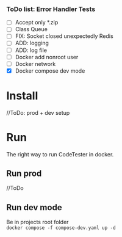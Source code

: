 ### ToDo list: Error Handler Tests
- [ ] Accept only *.zip
- [ ] Class Queue
- [ ] FIX: Socket closed unexpectedly Redis
- [ ] ADD: logging 
- [ ] ADD: log file
- [ ] Docker add nonroot user
- [ ] Docker network
- [x] Docker compose dev mode

# Install 
//ToDo: prod + dev setup
# Run
The right way to run CodeTester in docker.
## Run prod
//ToDo
## Run dev mode
Be in projects root folder <br/>
`docker compose -f compose-dev.yaml up -d`